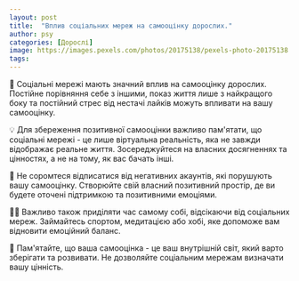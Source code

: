 ```yaml
---
layout: post
title:  "Вплив соціальних мереж на самооцінку дорослих."
author: psy
categories: [Дорослі]
image: https://images.pexels.com/photos/20175138/pexels-photo-20175138.jpeg?auto=compress&cs=tinysrgb&fit=crop&h=627&w=1200
tags: 
---
```


🧠 Соціальні мережі мають значний вплив на самооцінку дорослих. Постійне порівняння себе з іншими, показ життя лише з найкращого боку та постійний стрес від нестачі лайків можуть впливати на вашу самооцінку.

💡 Для збереження позитивної самооцінки важливо пам'ятати, що соціальні мережі - це лише віртуальна реальність, яка не завжди відображає реальне життя. Зосереджуйтеся на власних досягненнях та цінностях, а не на тому, як вас бачать інші.

🌱 Не соромтеся відписатися від негативних акаунтів, які порушують вашу самооцінку. Створюйте свій власний позитивний простір, де ви будете оточені підтримкою та позитивними емоціями.

🧘‍♀️ Важливо також приділяти час самому собі, відсікаючи від соціальних мереж. Займайтесь спортом, медитацією або хобі, яке допоможе вам відновити емоційний баланс.

🌟 Пам'ятайте, що ваша самооцінка - це ваш внутрішній світ, який варто зберігати та розвивати. Не дозволяйте соціальним мережам визначати вашу цінність.


